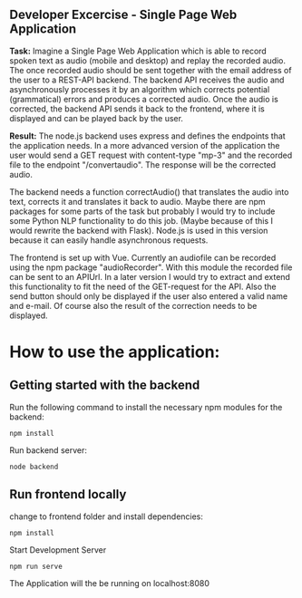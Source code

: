 ## Developer Excercise - Single Page Web Application

**Task:** Imagine a Single Page Web Application which is able to record spoken text as audio (mobile and desktop) and replay the recorded audio. The once recorded audio should be sent together with the email address of the user to a REST-API backend. 
The backend API receives the audio and asynchronously processes it by an algorithm which corrects potential (grammatical) errors and produces a corrected audio. Once the audio is corrected, the backend API sends it back to the frontend, where it is displayed and can be played back by the user. 

**Result:** 
The node.js backend uses express and defines the endpoints that the application needs.
In a more advanced version of the application the user would send a GET request with content-type "mp-3" and the recorded file to the endpoint "/convertaudio". The response will be the corrected audio.

The backend needs a function correctAudio() that translates the audio into text, corrects it and translates it back to audio. Maybe there are npm packages for some parts of the task but probably I would try to include some Python NLP functionality to do this job. (Maybe because of this I would rewrite the backend with Flask).
Node.js is used in this version because it can easily handle asynchronous requests.

The frontend is set up with Vue. Currently an audiofile can be recorded using the npm package "audioRecorder". With this module the recorded file can be sent to an APIUrl. In a later version I would try to extract and extend this functionality to fit the need of the GET-request for the API. Also the send button should only be displayed if the user also entered a valid name and e-mail.
Of course also the result of the correction needs to be displayed.


# How to use the application:
## Getting started with the backend

Run the following command to install the necessary npm modules for the backend:

```
npm install
```

Run backend server:

```
node backend
```

## Run frontend locally

change to frontend folder and install dependencies:

```
npm install
```

Start Development Server
```
npm run serve
```

The Application will the be running on localhost:8080
